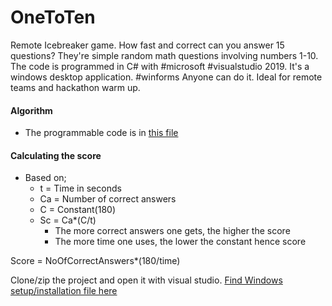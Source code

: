 # OneToTen
Remote Icebreaker game. How fast and correct can you answer 15 questions? 
They're simple random math questions involving numbers 1-10. 
The code is programmed in C# with #microsoft #visualstudio 2019. 
It's a windows desktop application. #winforms Anyone can do it. 
Ideal for remote teams and hackathon warm up.

#### Algorithm ####
- The programmable code is in [this file](Form1.cs)

#### Calculating the score ####
- Based on;
  - t = Time in seconds
  - Ca = Number of correct answers
  - C = Constant(180)
  - Sc = Ca*(C/t)
    - The more correct answers one gets, the higher the score
    - The more time one uses, the lower the constant hence score
  
Score = NoOfCorrectAnswers*(180/time)

Clone/zip the project and open it with visual studio.
[Find Windows setup/installation file here](https://drive.google.com/drive/folders/1rmFn20IXY4f9pz_pt4YHJYTXuJnlaWhG?usp=sharing)
